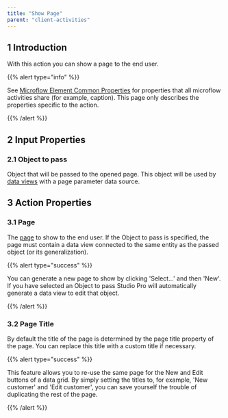 ```yaml
---
title: "Show Page"
parent: "client-activities"
---
```


## 1 Introduction

With this action you can show a page to the end user.

{{% alert type="info" %}}

See [Microflow Element Common Properties](microflow-element-common-properties) for properties that all microflow activities share (for example, caption). This page only describes the properties specific to the action.

{{% /alert %}}

## 2 Input Properties

### 2.1 Object to pass

Object that will be passed to the opened page. This object will be used by [data views](data-view) with a page parameter data source.

## 3 Action Properties

### 3.1 Page

The [page](page) to show to the end user. If the Object to pass is specified, the page must contain a data view connected to the same entity as the passed object (or its generalization).

{{% alert type="success" %}}

You can generate a new page to show by clicking 'Select...' and then 'New'. If you have selected an Object to pass Studio Pro will automatically generate a data view to edit that object.

{{% /alert %}}

### 3.2 Page Title

By default the title of the page is determined by the page title property of the page. You can replace this title with a custom title if necessary.

{{% alert type="success" %}}

This feature allows you to re-use the same page for the New and Edit buttons of a data grid. By simply setting the titles to, for example, 'New customer' and 'Edit customer', you can save yourself the trouble of duplicating the rest of the page.

{{% /alert %}}
